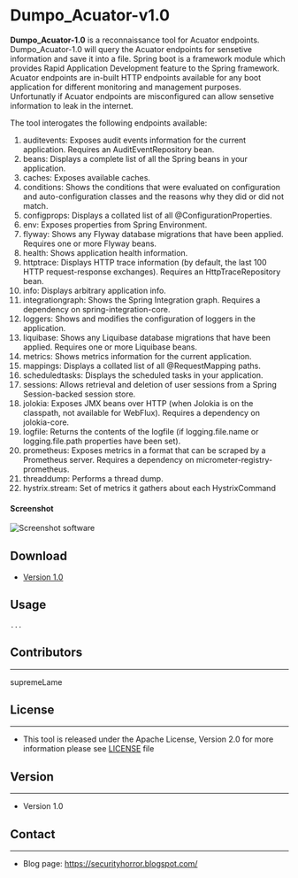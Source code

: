 Dumpo_Acuator-v1.0
======
**Dumpo_Acuator-1.0** is a reconnaissance tool for Acuator endpoints. Dumpo_Acuator-1.0 will query the Acuator endpoints for sensetive information and save it into a file. Spring boot is a framework module which provides Rapid Application Development feature to the Spring framework.  Acuator endpoints are in-built HTTP endpoints available for any boot application for different monitoring and management purposes. Unfortunatly if Acuator endpoints are misconfigured can allow sensetive information to leak in the internet. 

The tool interogates the following endpoints available:

1.  auditevents: Exposes audit events information for the current application. Requires an AuditEventRepository bean.
2.  beans:  Displays a complete list of all the Spring beans in your application.
3.  caches: Exposes available caches.
4.  conditions: Shows the conditions that were evaluated on configuration and auto-configuration classes and the reasons why they did or did not match.
5.  configprops:  Displays a collated list of all @ConfigurationProperties.
6.  env: Exposes properties from Spring Environment.
7.  flyway: Shows any Flyway database migrations that have been applied. Requires one or more Flyway beans.
8.  health: Shows application health information.
9.  httptrace: Displays HTTP trace information (by default, the last 100 HTTP request-response exchanges). Requires an HttpTraceRepository bean.
10. info: Displays arbitrary application info.
11. integrationgraph:  Shows the Spring Integration graph. Requires a dependency on spring-integration-core.
12. loggers: Shows and modifies the configuration of loggers in the application.
13. liquibase: Shows any Liquibase database migrations that have been applied. Requires one or more Liquibase beans.
14. metrics: Shows metrics information for the current application.
15. mappings: Displays a collated list of all @RequestMapping paths.
16. scheduledtasks: Displays the scheduled tasks in your application.
17. sessions: Allows retrieval and deletion of user sessions from a Spring Session-backed session store.
18. jolokia: Exposes JMX beans over HTTP (when Jolokia is on the classpath, not available for WebFlux). Requires a dependency on jolokia-core.
19. logfile: Returns the contents of the logfile (if logging.file.name or logging.file.path properties have been set). 
20. prometheus:  Exposes metrics in a format that can be scraped by a Prometheus server. Requires a dependency on micrometer-registry-prometheus.
21. threaddump:  Performs a thread dump.
22. hystrix.stream: Set of metrics it gathers about each HystrixCommand

#### Screenshot
![Screenshot software](http://url/screenshot-software.png "screenshot software")

## Download
* [Version 1.0](https://github.com/supremeLame/Dumpo_Acuator-.git)

## Usage
```$ git clone https://github.com/username/software-project.git
...
```
## Contributors
---
supremeLame

## License 
---

* This tool is released under the Apache License, Version 2.0 for more information please see [LICENSE](https://opensource.org/licenses/Apache-2.0) file

## Version 
---

* Version 1.0

## Contact
---

* Blog page: https://securityhorror.blogspot.com/
